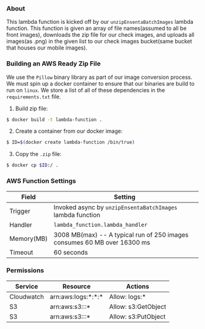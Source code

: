 ### About
This lambda function is kicked off by our `unzipEnsentaBatchImages` lambda function. This function is given an array of file names(assumed to all be front images), downloads the zip file for our check images, and uploads all images(as .png) in the given list to our check images bucket(same bucket that houses our mobile images).

### Building an AWS Ready Zip File

We use the `Pillow` binary library as part of our image conversion process. We must spin up a docker container to ensure that our binaries are build to run on `linux`. We store a list of all of these dependencies in the `requirements.txt` file.

1) Build zip file:
```sh
$ docker build -t lambda-function .
```

2) Create a container from our docker image:
```sh
$ ID=$(docker create lambda-function /bin/true)
```

3) Copy the `.zip` file:
```sh
$ docker cp $ID:/ .
```

### AWS Function Settings

| Field | Setting |
| ------ | ------ |
| Trigger | Invoked async by `unzipEnsentaBatchImages` lambda function|
| Handler | `lambda_function.lambda_handler` |
| Memory(MB) | 3008 MB(max) -- A typical run of 250 images consumes 60 MB over 16300 ms |
| Timeout | 60 seconds |

### Permissions

| Service | Resource | Actions |
| ------ | ------ | ------ |
| Cloudwatch | arn:aws:logs:\*:\*:\* | Allow: logs:* |
| S3 | arn:aws:s3:::* | Allow: s3:GetObject |
| S3 | arn:aws:s3:::* | Allow: s3:PutObject |
